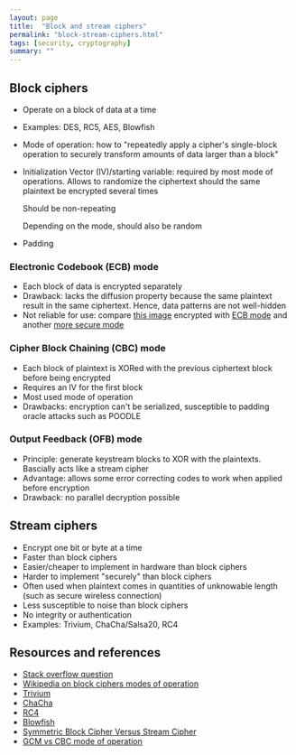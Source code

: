 ```yaml
---
layout: page
title:  "Block and stream ciphers"
permalink: "block-stream-ciphers.html"
tags: [security, cryptography]
summary: ""
---
```


## Block ciphers
* Operate on a block of data at a time
* Examples: DES, RC5, AES, Blowfish
* Mode of operation: how to "repeatedly apply a cipher's single-block operation
to securely transform amounts of data larger than a block"
* Initialization Vector (IV)/starting variable: required by most mode of
operations. Allows to randomize the ciphertext should the same plaintext be
encrypted several times

  Should be non-repeating

  Depending on the mode, should also be random
* Padding

### Electronic Codebook (ECB) mode
* Each block of data is encrypted separately
* Drawback: lacks the diffusion property because the same plaintext result in the
 same ciphertext. Hence, data patterns are not well-hidden
* Not reliable for use: compare
[this image](https://en.wikipedia.org/wiki/File:Tux.jpg) encrypted with
[ECB mode](https://en.wikipedia.org/wiki/File:Tux_ecb.jpg) and another
[more secure mode](https://en.wikipedia.org/wiki/File:Tux_secure.jpg)


### Cipher Block Chaining (CBC) mode
* Each block of plaintext is XORed with the previous ciphertext block before being encrypted
* Requires an IV for the first block
* Most used mode of operation
* Drawbacks: encryption can't be serialized, susceptible to padding oracle attacks such as POODLE

### Output Feedback (OFB) mode
* Principle: generate keystream blocks to XOR with the plaintexts. Bascially acts like a stream cipher
* Advantage: allows some error correcting codes to work when applied before encryption
* Drawback: no parallel decryption possible

## Stream ciphers
* Encrypt one bit or byte at a time
* Faster than block ciphers
* Easier/cheaper to implement in hardware than block ciphers
* Harder to implement "securely" than block ciphers
* Often used when plaintext comes in quantities of unknowable length (such as secure wireless connection)
* Less susceptible to noise than block ciphers
* No integrity or authentication
* Examples: Trivium, ChaCha/Salsa20, RC4


## Resources and references
* [Stack overflow question](https://security.stackexchange.com/questions/334/advantages-and-disadvantages-of-stream-versus-block-ciphers)
* [Wikipedia on block ciphers modes of operation](https://en.wikipedia.org/wiki/Block_cipher_mode_of_operation)
* [Trivium](https://en.wikipedia.org/wiki/Trivium_(cipher))
* [ChaCha](https://en.wikipedia.org/wiki/Salsa20)
* [RC4](https://en.wikipedia.org/wiki/RC4)
* [Blowfish](https://en.wikipedia.org/wiki/Blowfish_(cipher))
* [Symmetric Block Cipher Versus Stream Cipher](https://blogs.getcertifiedgetahead.com/symmetric-block-cipher-versus-stream-cipher/)
* [GCM vs CBC mode of operation](https://www.privateinternetaccess.com/helpdesk/kb/articles/what-s-the-difference-between-aes-cbc-and-aes-gcm)
